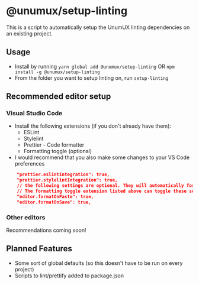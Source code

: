 # @unumux/setup-linting

This is a script to automatically setup the UnumUX linting dependencies on an existing project.

## Usage

* Install by running `yarn global add @unumux/setup-linting` OR `npm install -g @unumux/setup-linting`
* From the folder you want to setup linting on, run `setup-linting`

## Recommended editor setup

### Visual Studio Code

* Install the following extensions (if you don't already have them):
  * ESLint
  * Stylelint
  * Prettier - Code formatter
  * Formatting toggle (optional)
* I would recommend that you also make some changes to your VS Code preferences

```json
    "prettier.eslintIntegration": true,
    "prettier.stylelintIntegration": true,
    // the following settings are optional. They will automatically format your JS when you save the file or paste code.
    // The formatting toggle extension listed above can toggle these settings on/off as needed
    "editor.formatOnPaste": true,
    "editor.formatOnSave": true,
```

### Other editors

Recommendations coming soon!

## Planned Features

* Some sort of global defaults (so this doesn't have to be run on every project)
* Scripts to lint/prettify added to package.json
